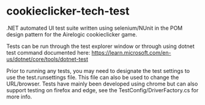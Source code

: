 # cookieclicker-tech-test

.NET automated UI test suite written using selenium/NUnit in the POM design pattern for the Airelogic cookieclicker game.

Tests can be run through the test explorer window or through using dotnet test command documented here: https://learn.microsoft.com/en-us/dotnet/core/tools/dotnet-test

Prior to running any tests, you may need to designate the test settings to use the test.runsettings file. This file can also be used to change the URL/browser. Tests have mainly been developed using chrome but can also support testing on firefox and edge, see the TestConfig/DriverFactory.cs for more info.
